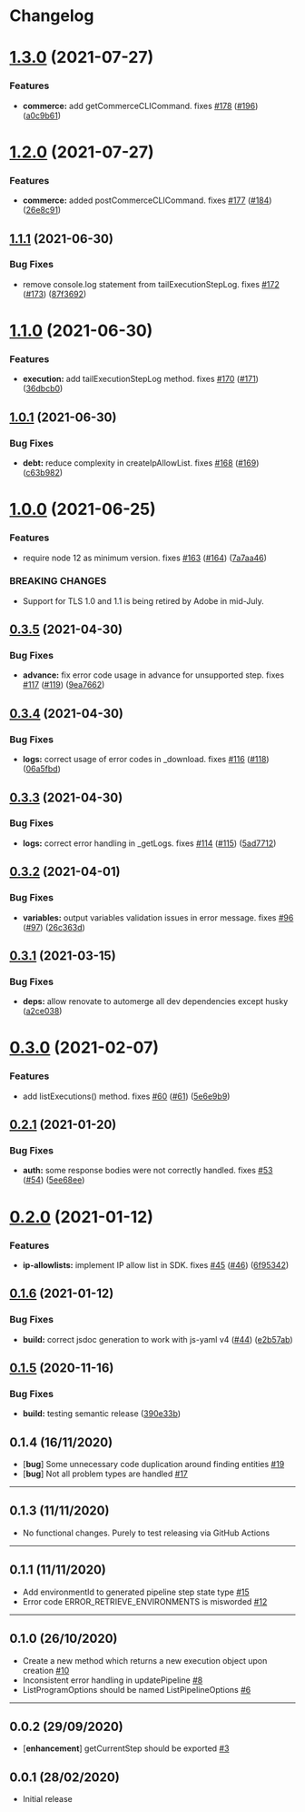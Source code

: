 # Changelog

# [1.3.0](https://github.com/adobe/aio-lib-cloudmanager/compare/1.2.0...1.3.0) (2021-07-27)


### Features

* **commerce:** add getCommerceCLICommand. fixes [#178](https://github.com/adobe/aio-lib-cloudmanager/issues/178) ([#196](https://github.com/adobe/aio-lib-cloudmanager/issues/196)) ([a0c9b61](https://github.com/adobe/aio-lib-cloudmanager/commit/a0c9b61c58ab8302974f15e7177b40974ade50c3))

# [1.2.0](https://github.com/adobe/aio-lib-cloudmanager/compare/1.1.1...1.2.0) (2021-07-27)


### Features

* **commerce:** added postCommerceCLICommand. fixes [#177](https://github.com/adobe/aio-lib-cloudmanager/issues/177) ([#184](https://github.com/adobe/aio-lib-cloudmanager/issues/184)) ([26e8c91](https://github.com/adobe/aio-lib-cloudmanager/commit/26e8c9196572cacd578980a1def02a6926f7bb3e))

## [1.1.1](https://github.com/adobe/aio-lib-cloudmanager/compare/1.1.0...1.1.1) (2021-06-30)


### Bug Fixes

* remove console.log statement from tailExecutionStepLog. fixes [#172](https://github.com/adobe/aio-lib-cloudmanager/issues/172) ([#173](https://github.com/adobe/aio-lib-cloudmanager/issues/173)) ([87f3692](https://github.com/adobe/aio-lib-cloudmanager/commit/87f3692fe66c7df6c3657e088e48d764976540fd))

# [1.1.0](https://github.com/adobe/aio-lib-cloudmanager/compare/1.0.1...1.1.0) (2021-06-30)


### Features

* **execution:** add tailExecutionStepLog method. fixes [#170](https://github.com/adobe/aio-lib-cloudmanager/issues/170) ([#171](https://github.com/adobe/aio-lib-cloudmanager/issues/171)) ([36dbcb0](https://github.com/adobe/aio-lib-cloudmanager/commit/36dbcb05fea4bf9ca40cdcd35d6ebe3185e250fc))

## [1.0.1](https://github.com/adobe/aio-lib-cloudmanager/compare/1.0.0...1.0.1) (2021-06-30)


### Bug Fixes

* **debt:** reduce complexity in createIpAllowList. fixes [#168](https://github.com/adobe/aio-lib-cloudmanager/issues/168) ([#169](https://github.com/adobe/aio-lib-cloudmanager/issues/169)) ([c63b982](https://github.com/adobe/aio-lib-cloudmanager/commit/c63b98243f187ae3c90e30ccf4bad9e3cd98ea46))

# [1.0.0](https://github.com/adobe/aio-lib-cloudmanager/compare/0.3.5...1.0.0) (2021-06-25)


### Features

* require node 12 as minimum version. fixes [#163](https://github.com/adobe/aio-lib-cloudmanager/issues/163) ([#164](https://github.com/adobe/aio-lib-cloudmanager/issues/164)) ([7a7aa46](https://github.com/adobe/aio-lib-cloudmanager/commit/7a7aa46de54a67d06b79fff031551795bdbc8adc))


### BREAKING CHANGES

* Support for TLS 1.0 and 1.1 is being retired by Adobe in mid-July.

## [0.3.5](https://github.com/adobe/aio-lib-cloudmanager/compare/0.3.4...0.3.5) (2021-04-30)


### Bug Fixes

* **advance:** fix error code usage in advance for unsupported step. fixes [#117](https://github.com/adobe/aio-lib-cloudmanager/issues/117) ([#119](https://github.com/adobe/aio-lib-cloudmanager/issues/119)) ([9ea7662](https://github.com/adobe/aio-lib-cloudmanager/commit/9ea7662e572fd4ac5194ceb8737cfb7ace438772))

## [0.3.4](https://github.com/adobe/aio-lib-cloudmanager/compare/0.3.3...0.3.4) (2021-04-30)


### Bug Fixes

* **logs:** correct usage of error codes in _download. fixes [#116](https://github.com/adobe/aio-lib-cloudmanager/issues/116) ([#118](https://github.com/adobe/aio-lib-cloudmanager/issues/118)) ([06a5fbd](https://github.com/adobe/aio-lib-cloudmanager/commit/06a5fbd1b24870d556c8a09cc0a5cb4ef6d1c59f))

## [0.3.3](https://github.com/adobe/aio-lib-cloudmanager/compare/0.3.2...0.3.3) (2021-04-30)


### Bug Fixes

* **logs:** correct error handling in _getLogs. fixes [#114](https://github.com/adobe/aio-lib-cloudmanager/issues/114) ([#115](https://github.com/adobe/aio-lib-cloudmanager/issues/115)) ([5ad7712](https://github.com/adobe/aio-lib-cloudmanager/commit/5ad77127de0d2c457f8b7e3eaa8cfcb286c52cce))

## [0.3.2](https://github.com/adobe/aio-lib-cloudmanager/compare/0.3.1...0.3.2) (2021-04-01)


### Bug Fixes

* **variables:** output variables validation issues in error message. fixes [#96](https://github.com/adobe/aio-lib-cloudmanager/issues/96) ([#97](https://github.com/adobe/aio-lib-cloudmanager/issues/97)) ([26c363d](https://github.com/adobe/aio-lib-cloudmanager/commit/26c363d496b9affe0863d26379fb2406d9981c02))

## [0.3.1](https://github.com/adobe/aio-lib-cloudmanager/compare/0.3.0...0.3.1) (2021-03-15)


### Bug Fixes

* **deps:** allow renovate to automerge all dev dependencies except husky ([a2ce038](https://github.com/adobe/aio-lib-cloudmanager/commit/a2ce0383fb2886cbd3f0600418ae289806fe945a))

# [0.3.0](https://github.com/adobe/aio-lib-cloudmanager/compare/0.2.1...0.3.0) (2021-02-07)


### Features

* add listExecutions() method. fixes [#60](https://github.com/adobe/aio-lib-cloudmanager/issues/60) ([#61](https://github.com/adobe/aio-lib-cloudmanager/issues/61)) ([5e6e9b9](https://github.com/adobe/aio-lib-cloudmanager/commit/5e6e9b958db2940743a96938d02bfef73ac6bd66))

## [0.2.1](https://github.com/adobe/aio-lib-cloudmanager/compare/0.2.0...0.2.1) (2021-01-20)


### Bug Fixes

* **auth:** some response bodies were not correctly handled. fixes [#53](https://github.com/adobe/aio-lib-cloudmanager/issues/53) ([#54](https://github.com/adobe/aio-lib-cloudmanager/issues/54)) ([5ee68ee](https://github.com/adobe/aio-lib-cloudmanager/commit/5ee68ee0dd8b2294dae877d9ef3a50eec459d0f0))

# [0.2.0](https://github.com/adobe/aio-lib-cloudmanager/compare/0.1.6...0.2.0) (2021-01-12)


### Features

* **ip-allowlists:** implement IP allow list in SDK. fixes [#45](https://github.com/adobe/aio-lib-cloudmanager/issues/45) ([#46](https://github.com/adobe/aio-lib-cloudmanager/issues/46)) ([6f95342](https://github.com/adobe/aio-lib-cloudmanager/commit/6f95342e6694023e8a648f2b7181fb6eb11f55c5))

## [0.1.6](https://github.com/adobe/aio-lib-cloudmanager/compare/0.1.5...0.1.6) (2021-01-12)


### Bug Fixes

* **build:** correct jsdoc generation to work with js-yaml v4 ([#44](https://github.com/adobe/aio-lib-cloudmanager/issues/44)) ([e2b57ab](https://github.com/adobe/aio-lib-cloudmanager/commit/e2b57ab15c88908ff001406c813955ec9d75e705))

## [0.1.5](https://github.com/adobe/aio-lib-cloudmanager/compare/0.1.4...0.1.5) (2020-11-16)


### Bug Fixes

* **build:** testing semantic release ([390e33b](https://github.com/adobe/aio-lib-cloudmanager/commit/390e33b02518655173bdaeeb7b0c2e0611675188))

## 0.1.4 (16/11/2020)
- [**bug**] Some unnecessary code duplication around finding entities [#19](https://github.com/adobe/aio-lib-cloudmanager/issues/19)
- [**bug**] Not all problem types are handled [#17](https://github.com/adobe/aio-lib-cloudmanager/issues/17)

---

## 0.1.3 (11/11/2020)

- No functional changes. Purely to test releasing via GitHub Actions

---

## 0.1.1 (11/11/2020)
-  Add environmentId to generated pipeline step state type [#15](https://github.com/adobe/aio-lib-cloudmanager/issues/15)
-  Error code ERROR_RETRIEVE_ENVIRONMENTS is misworded [#12](https://github.com/adobe/aio-lib-cloudmanager/issues/12)

---

## 0.1.0 (26/10/2020)
-  Create a new method which returns a new execution object upon creation [#10](https://github.com/adobe/aio-lib-cloudmanager/issues/10)
-  Inconsistent error handling in updatePipeline [#8](https://github.com/adobe/aio-lib-cloudmanager/issues/8)
-  ListProgramOptions should be named ListPipelineOptions [#6](https://github.com/adobe/aio-lib-cloudmanager/issues/6)

---

## 0.0.2 (29/09/2020)
- [**enhancement**] getCurrentStep should be exported [#3](https://github.com/adobe/aio-lib-cloudmanager/issues/3)

## 0.0.1 (28/02/2020)
- Initial release
